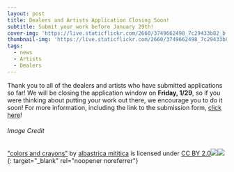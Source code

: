 ```yaml
---
layout: post
title: Dealers and Artists Application Closing Soon!
subtitle: Submit your work before January 29th!
cover-img: 'https://live.staticflickr.com/2660/3749662498_7c29433b82_b.jpg'
thumbnail-img: 'https://live.staticflickr.com/2660/3749662498_7c29433b82_b.jpg'
tags:
  - news
  - Artists
  - Dealers
---
```


Thank you to all of the dealers and artists who have submitted applications so far\! We will be closing the application window on **Friday, 1/29**, so if you were thinking about putting your work out there, we encourage you to do it soon\! For more information, including the link to the submission form, [click here](/dealers/)\!

###### Image Credit

["colors and crayons"](https://www.flickr.com/photos/9467714@N03/3749662498) by [albastrica mititica](https://www.flickr.com/photos/9467714@N03) is licensed under [CC BY 2.0](https://creativecommons.org/licenses/by/2.0/?ref=ccsearch&amp;atype=html)[![](https://search.creativecommons.org/static/img/cc_icon.svg?image_id=1a3c6f6c-b8eb-4fc6-b96b-fa16a12932b1)![](https://search.creativecommons.org/static/img/cc-by_icon.svg)](https://creativecommons.org/licenses/by/2.0/?ref=ccsearch&amp;atype=html){: target="_blank" rel="noopener noreferrer"}
